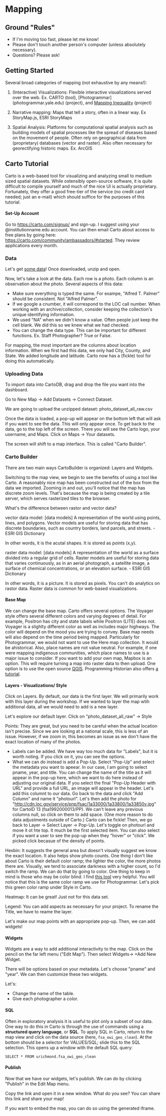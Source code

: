 # Mapping

## Ground "Rules"

- If I'm moving too fast, please let me know! 
- Please don't touch another person's computer (unless absolutely necessary). 
- Questions? Please ask! 

## Getting Started

Several broad categories of mapping (not exhaustive by any means!):

1. (Interactive) Visualizations: Flexible interactive visualizations served over the web. Ex. CARTO (tool), [Photogrammar] (photogrammar.yale.edu) (project), and [Mapping Inequality](https://dsl.richmond.edu/panorama/redlining/) (project)

2. Narrative mapping: Maps that tell a story, often in a linear way. Ex StoryMap.js, ESRI StoryMaps 

3. Spatial Analysis: Platforms for computational spatial analysis such as building models of spatial processes like the spread of diseases based on the movement of people. Often rely on geographical data from (proprietary) databases (vector and raster). Also often necessary for georectifying historic maps. Ex. ArcGIS 




## Carto Tutorial

Carto is a web-based tool for visualizing and analyzing
small to medium sized spatial datasets. While ostensibly open-source
software, it is quite difficult to compile yourself and much of
the nice UI is actually proprietary. Fortunately, they offer a
good free-tier of the service (no credit card needed; just an e-mail)
which should suffice for the purposes of this tutorial.

#### Set-Up Account
Go to https://carto.com/signup/ and sign-up.
I suggest using your @institutionname.edu account. You can then email Carto 
about access to free plans by going here: https://carto.com/community/ambassadors/#started. 
They review applications every month. 


### Data

Let's get [some data](https://github.com/nolauren/workshops/blob/master/data/photogrammar_all2.zip)!
Once downloaded, unzip and open.  


Now, let's take a look at the data. Each row is a photo. 
Each column is an observation about the photo. Several aspects of this data:
- Make sure everything is typed the same. For exampe, "Alfred T. Palmer" should be consistent. Not "Alfred Palmer". 
- If we google a cnumber, it will correspond to the LOC call number.  When working with an archive/collection, consider keeping the collection's unique identifying information.   
- We used "NA" when we didn't know a value. Often people just keep the cell blank. We did this so we knew what we had checked.
- You can change the data type. This can be important for different functions. Ex. Staff Photographer? True or False.

For mapping, the most important are the columns about location information. 
When we first had this data, we only had City, County, and State. 
We added longitude and latitude. Carto now has a (fickle) tool for doing this automatically. 

 

### Uploading Data

To import data into CartoDB, drag and drop the file you want into the dashboard.

Go to New Map -> Add Datasets -> Connect Dataset.

We are going to upload the unzipped dataset: photo_dataset_all_raw.csv


Once the data is loaded, a pop-up will appear on the bottom left that will 
ask if you want to see the data. This will only appear once. 
To get back to the data, go to the top left of the screen. 
There you will see the Carto logo, your username, and Maps. Click on Maps -> Your datasets. 

The screen will shift to a map interface. This is called "Carto Builder". 



### Carto Builder

There are two main ways CartoBuilder is organized: Layers and Widgets.  

Switching to the map view, we begin to see the benefits of using a tool like Carto. A reasonably nice map has been constructed out of the box from the data we imported. Zooming in and out, you'll notice that the map has discrete zoom levels. That's because the map is being created by a tile server, which serves rasterized tiles to the browser.

What's the difference between rastor and vector data?

vector data model: [data models] A representation of the world using points, lines, and polygons. Vector models are useful for storing data that has discrete boundaries, such as country borders, land parcels, and streets. - ESRI GIS Dictionary

In other words, it is the acutal shapes. It is stored as points (x,y).

raster data model: [data models] A representation of the world as a surface divided into a regular grid of cells. Raster models are useful for storing data that varies continuously, as in an aerial photograph, a satellite image, a surface of chemical concentrations, or an elevation surface. - ESRI GIS Dictionary

In other words, it is a picture. It is stored as pixels. You can't do analytics on rastor data. Raster data is common for web-based visualizations. 



#### Base Map

We can change the base map. Carto offers several options. The Voyager style offers several different colors and varying degrees of detail. For example, Positron has city and state labels while Positron (LITE) does not. Voyager is a slighlty different color as well as includes major highways. The color will depend on the mood you are trying to convey.  Base map needs will also depend on the time period being mapped. Particularly for Photogrammar, we would not want to use the Here map collection. It would be ahistorical. Also, place names are not value neutral. For example, if one were mapping indigenous communities, which place names to use is a major issue to consider. If you want to add your own map, Mapbox is an option. This will require turning a map into raster data to then upload. One option is to use the open source [QGIS](https://www.qgistutorials.com/en/docs/georeferencing_basics.html). Programming Historian also offers [a tutorial](https://programminghistorian.org/lessons/geocoding-qgis). 



#### Layers - Visualizations/ Style

Click on Layers. By default, our data is the first layer. We will primarily work with this layer during the workshop. If we wanted to layer the map wtih additional data, all we would need to add is a new layer. 

Let's explore our default layer. Click on "photo_dataset_all_raw" -> Style  


Points: They are great, but you need to be careful when the actual location isn't precise. Since we are looking at a national scale, this is less of an issue. However, if we zoom in, this becomes an issue as we don't have the exact location of many of the photos. 
 - Labels can be added. We have way too much data for "Labels", but it is worth noting. If you click on it, you can see the options. 
 - What we can do instead is add a Pop-Up. Select "Pop-Up" and select the metadata you want to apeear. In our case, I am going to select pname, year, and title. You can change the name of the title as it will appear in the pop-up here, which we want to do here instead of adjusting our original data.  If you select the final "Pop-Up Header with URL" and provide a full URL, an image will appear in the header. Let's add this columnt to our data. Go back to the data and click "Add Column" and name it "photourl". Let's then add the photo for "http://cdn.loc.gov/service/pnp/fsac/1a33000/1a33800/1a33850v.jpg" for CartoID 13 (fsa1992000013/PP). We can't leave any previous columns null, so click on them to add space. (One more reason to do data adjustments outside of Carto.) Carto can be fickle! Then, we go back to Layer -> Select Layer -> Pop-Up. Let's toggle on photourl and move it ot hte top. It much be the first selected item. You can also select if you want a user to see the pop-up when they "hover" or "click". We picked click becasue of the density of points. 

 

Hexbin: It suggests the general area but doesn't visually suggest we know the exact location. It also helps show photo counts. One thing I don't like about Carto is their default color ramp; the lighter the color, the more photos there are.  Visually, we tend to associate darkness with a higher count, so I'd switch the ramp. We can do that by going to color. One thing to keep in mind is those who may be color blind. I find [this tool](http://colorbrewer2.org/#type=sequential&scheme=BuGn&n=3) very helpful. You will notice that this is the same color ramp we use for Photogrammar. Let's pick this green color ramp under Style in Carto.

Heatmap: It can be great! Just not for this data set.

Legend: You can add aspects as necessary for your project. To rename the Title, we have to reame the layer.


Let's make our map points with an appropriate pop-up. Then, we can add widgets! 


#### Widgets

Widgets are a way to add additional interactivity to the map.  Click on the pencil on the far left menu ("Edit Map"). Then select Widgets-> +Add New Widget.

There will be options based on your metadata. Let's choose "pname" and "year". We can then customize these two widgets.

Let's:
- Change the name of the table.
- Give each photographer a color. 

#### SQL

Often in exploratory analysis it is useful to plot only a subset of our data. One way to do this in Carto
is through the use of commands using a **structured query language**, or **SQL**. To apply SQL in Carto,
return to the map view and click on the data source (here, `fsa_owi_geo_clean`). At the bottom should be
a selector for VALUES/SQL; slide this to the SQL selection. This opens up a window with the default 
SQL query:

```{sql}
SELECT * FROM urichmond.fsa_owi_geo_clean
```



#### Publish 

Now that we have our widgets, let's publish.  We can do by clicking "Publish" in the Edit Map menu. 

Copy the link and open it in a new window. What do you see? You can share this link and share your map!

If you want to embed the map, you can do so using the generated iframe. 

 




